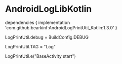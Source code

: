 # AndroidLogLibKotlin



dependencies {
        implementation 'com.github.bearkinf:AndroidLogPrintUtil_Kotlin:1.3.0'
}

LogPrintUtil.debug = BuildConfig.DEBUG

LogPrintUtil.TAG = "Log"


LogPrintUtil.e("BaseActivity start")




